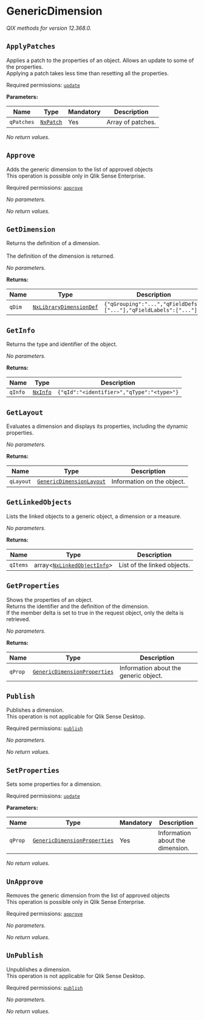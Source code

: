 
<!-- markdownlint-disable -->
<!-- proselint-disable -->
# GenericDimension

_QIX methods for version 12.368.0._

## `ApplyPatches`

Applies a patch to the properties of an object. Allows an update to some of the properties.<br>Applying a patch takes less time than resetting all the properties.

Required permissions: [`update`](https://core.qlik.com/services/qix-engine/access-control/#actions)

**Parameters:**

| Name | Type | Mandatory | Description |
| ---- | ---- | --------- | ----------- |
| `qPatches` | [`NxPatch`](./definitions.md#nxpatch) | Yes | Array of patches. |

_No return values._

## `Approve`

Adds the generic dimension to the list of approved objects<br>This operation is possible only in Qlik Sense Enterprise.

Required permissions: [`approve`](https://core.qlik.com/services/qix-engine/access-control/#actions)

_No parameters._

_No return values._

## `GetDimension`

Returns the definition of a dimension.<br><br>The definition of the dimension is returned.


_No parameters._

**Returns:**

| Name | Type | Description |
| ---- | ---- | ----------- |
| `qDim` | [`NxLibraryDimensionDef`](./definitions.md#nxlibrarydimensiondef) | `{"qGrouping":"...","qFieldDefs":["..."],"qFieldLabels":["..."]}` |

## `GetInfo`

Returns the type and identifier of the object.


_No parameters._

**Returns:**

| Name | Type | Description |
| ---- | ---- | ----------- |
| `qInfo` | [`NxInfo`](./definitions.md#nxinfo) | `{"qId":"<identifier>","qType":"<type>"}` |

## `GetLayout`

Evaluates a dimension and displays its properties, including the dynamic properties.


_No parameters._

**Returns:**

| Name | Type | Description |
| ---- | ---- | ----------- |
| `qLayout` | [`GenericDimensionLayout`](./definitions.md#genericdimensionlayout) | Information on the object. |

## `GetLinkedObjects`

Lists the linked objects to a generic object, a dimension or a measure.


_No parameters._

**Returns:**

| Name | Type | Description |
| ---- | ---- | ----------- |
| `qItems` | array&lt;[`NxLinkedObjectInfo`](./definitions.md#nxlinkedobjectinfo)> | List of the linked objects. |

## `GetProperties`

Shows the properties of an object.<br>Returns the identifier and the definition of the dimension.<br>If the member delta is set to true in the request object, only the delta is retrieved.


_No parameters._

**Returns:**

| Name | Type | Description |
| ---- | ---- | ----------- |
| `qProp` | [`GenericDimensionProperties`](./definitions.md#genericdimensionproperties) | Information about the generic object. |

## `Publish`

Publishes a dimension.<br>This operation is not applicable for Qlik Sense Desktop.

Required permissions: [`publish`](https://core.qlik.com/services/qix-engine/access-control/#actions)

_No parameters._

_No return values._

## `SetProperties`

Sets some properties for a dimension.

Required permissions: [`update`](https://core.qlik.com/services/qix-engine/access-control/#actions)

**Parameters:**

| Name | Type | Mandatory | Description |
| ---- | ---- | --------- | ----------- |
| `qProp` | [`GenericDimensionProperties`](./definitions.md#genericdimensionproperties) | Yes | Information about the dimension. |

_No return values._

## `UnApprove`

Removes the generic dimension from the list of approved objects<br>This operation is possible only in Qlik Sense Enterprise.

Required permissions: [`approve`](https://core.qlik.com/services/qix-engine/access-control/#actions)

_No parameters._

_No return values._

## `UnPublish`

Unpublishes a dimension.<br>This operation is not applicable for Qlik Sense Desktop.

Required permissions: [`publish`](https://core.qlik.com/services/qix-engine/access-control/#actions)

_No parameters._

_No return values._
